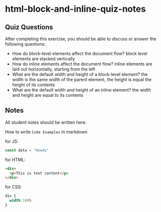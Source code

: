 # html-block-and-inline-quiz-notes

## Quiz Questions

After completing this exercise, you should be able to discuss or answer the following questions:

- How do block-level elements affect the document flow?
block level elements are stacked vertically
- How do inline elements affect the document flow?
inline elements are laid out horizontally, starting from the left
- What are the default width and height of a block-level element?
the width is the same width of the parent element, the height is equal the height of its contents
- What are the default width and height of an inline element?
the width and height are equal to its contents
## Notes

All student notes should be written here.


How to write `Code Examples` in markdown

for JS:
```javascript
const data = "Howdy"
```

for HTML:
```html
<div>
  <p>This is text content</p>
</div>
```

for CSS:
```css
div {
  width:100%
}
```
